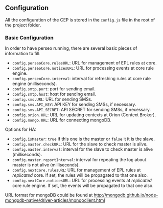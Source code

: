 <a name="configuration"></a>
## Configuration
All the configuration of the CEP is stored in the `config.js` file in the root of the project folder.

### Basic Configuration
In order to have perseo running, there are several basic pieces of information to fill:
* `config.perseoCore.rulesURL`: URL for management of EPL rules at core.
* `config.perseoCore.noticesURL`: URL for processing events at core rule engine.
* `config.perseoCore.interval`: interval for refreshing rules at core rule engine (milliseconds).
* `config.smtp.port`: port for sending email.
* `config.smtp.host`:  host for sending email.
* `config.sms.URL`: URL for sending SMSs.
* `config.sms.API_KEY`: API KEY for sending SMSs, if necessary.
* `config.sms.API_SECRET`: API SECRET for sending SMSs, if necessary.
* `config.orion.URL`: URL for updating contexts at Orion (Context Broker).
* `config.mongo.URL`: URL for connecting mongoDB.

Options for HA:
* `config.isMaster`: `true` if this one is the master or `false` it it is the slave.
* `config.master.checkURL`: URL for the slave to check master is alive.
* `config.master.interval`: interval for the slave to check master is alive (milliseconds).
* `config.master.reportInterval`: interval for repeating the log about master is not alive (milliseconds).
* `config.nextCore.rulesURL`: URL for management of EPL rules at *replicated* core. If set, the rules will be propagated to that one also.
* `config.nextCore.noticesURL`: URL for processing events at *replicated* core rule engine. If set, the events will be propagated to that one also.


URL format for mongoDB could be found at http://mongodb.github.io/node-mongodb-native/driver-articles/mongoclient.html
